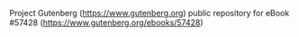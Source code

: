 Project Gutenberg (https://www.gutenberg.org) public repository for
eBook #57428 (https://www.gutenberg.org/ebooks/57428)
